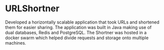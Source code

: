 # URLShortner
Developed a horizontally scalable application that took URLs and shortened them for easier sharing. The application was built in Java making use of dual databases, Redis and PostgreSQL. The Shortner was hosted in a docker swarm which helped divide requests and storage onto multiple machines.
